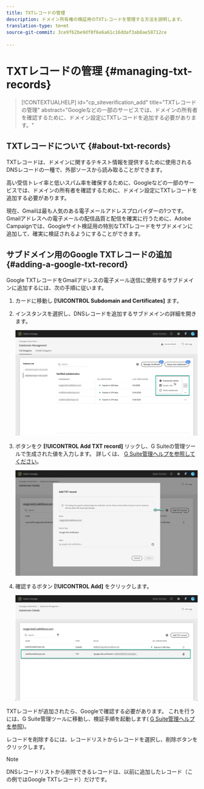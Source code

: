 ```yaml
---
title: TXTレコードの管理
description: ドメイン所有権の検証用のTXTレコードを管理する方法を説明します。
translation-type: tm+mt
source-git-commit: 3ce9f62be9df0f6e6a61c16ddaf3ab8ae58712ce

---
```



# TXTレコードの管理 {#managing-txt-records}

>[!CONTEXTUALHELP]
>id=&quot;cp_siteverification_add&quot;
>title=&quot;TXTレコードの管理&quot;
>abstract=&quot;Googleなどの一部のサービスでは、ドメインの所有者を確認するために、ドメイン設定にTXTレコードを追加する必要があります。&quot;

## TXTレコードについて {#about-txt-records}

TXTレコードは、ドメインに関するテキスト情報を提供するために使用されるDNSレコードの一種で、外部ソースから読み取ることができます。

高い受信トレイ率と低いスパム率を確保するために、Googleなどの一部のサービスでは、ドメインの所有者を確認するために、ドメイン設定にTXTレコードを追加する必要があります。

現在、Gmailは最も人気のある電子メールアドレスプロバイダーの1つです。 Gmailアドレスへの電子メールの配信品質と配信を確実に行うために、Adobe Campaignでは、Googleサイト検証用の特別なTXTレコードをサブドメインに追加して、確実に検証されるようにすることができます。

## サブドメイン用のGoogle TXTレコードの追加 {#adding-a-google-txt-record}

Google TXTレコードをGmailアドレスの電子メール送信に使用するサブドメインに追加するには、次の手順に従います。

1. カードに移動し **[!UICONTROL Subdomain and Certificates]** ます。

1. インスタンスを選択し、DNSレコードを追加するサブドメインの詳細を開きます。

   ![](assets/txt_subdomaindetails.png)

1. ボタンをク **[!UICONTROL Add TXT record]** リックし、G Suiteの管理ツールで生成された値を入力します。 詳しくは、 [G Suite管理ヘルプを参照してください](https://support.google.com/a/answer/183895)。

   ![](assets/txt_addtxt.png)

1. 確認するボタン **[!UICONTROL Add]** をクリックします。

   ![](assets/txt_txtadded.png)

TXTレコードが追加されたら、Googleで確認する必要があります。 これを行うには、G Suite管理ツールに移動し、検証手順を起動します( [G Suite管理ヘルプを参照](https://support.google.com/a/answer/183895))。


レコードを削除するには、レコードリストからレコードを選択し、削除ボタンをクリックします。

>[!NOTE]
>
>DNSレコードリストから削除できるレコードは、以前に追加したレコード（この例ではGoogle TXTレコード）だけです。

